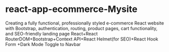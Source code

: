 # react-app-ecommerce-Mysite
Creating a fully functional, professionally styled e-commerce React website with Bootstrap, authentication, routing, product pages, cart functionality, and SEO-friendly landing page React+React RouterDOM+Bootstrap+Context API+React Helmet(for SEO)+React Hook Form +Dark Mode Toggle to Navbar
